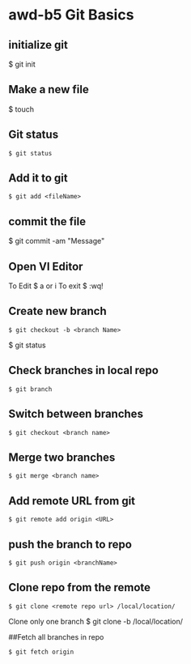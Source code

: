 # awd-b5 Git Basics
## initialize git
  $ git init

## Make a new file
  $ touch <fileName>
  
## Git status
	$ git status


## Add it to git

	$ git add <fileName>

## commit the file

  $ git commit -am "Message"

## Open VI Editor
  To Edit
  $ a or i
  To exit 
  $ :wq!
  
## Create new branch

	$ git checkout -b <branch Name>

  $ git status


## Check branches in local  repo

	$ git branch

## Switch between branches

	$ git checkout <branch name>

## Merge two branches

	$ git merge <branch name>


## Add remote URL from git

	$ git remote add origin <URL>

## push the branch to repo
	$ git push origin <branchName>


## Clone repo from the remote 

	$ git clone <remote repo url> /local/location/

Clone only one branch
	$ git clone -b <branch name> <remote repo url> /local/location/


##Fetch all branches in repo

	$ git fetch origin 


